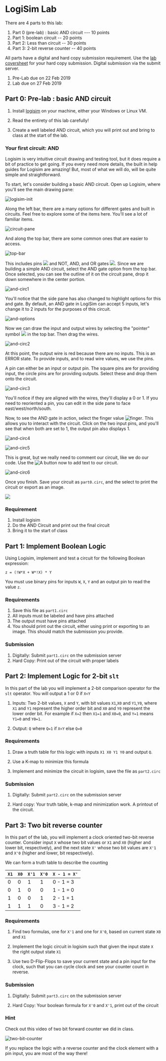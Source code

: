 # LogiSim Lab

There are 4 parts to this lab:

1. Part 0 (pre-lab) : basic AND circuit --- 10 points
2. Part 1: boolean circuit -- 20 points
3. Part 2: Less than circuit -- 30 points 
4. Part 3: 2-bit reverse counter -- 40 points


All parts have a digital and hard copy submission requirement. Use the [lab
coversheet](/rsc/lab_coversheet.pdf) for your hard copy submission. Digital
submission via the submit server.

1. Pre-Lab due on 22 Feb 2019
2. Lab due on 27 Feb 2019

## Part 0: Pre-lab : basic AND circuit

1. Install [logisim](http://www.cburch.com/logisim/index.html) on your machine, either your Windows or Linux VM.  
2. Read the entirety of this lab carefully!

3. Create a well labeled AND circuit, which you will print out and bring to
   class at the start of the lab. 
   
   
### Your first circuit: AND

Logisim is very intuitive circuit drawing and testing tool, but it does require
a bit of practice to get going. If you every need more details, the built in
help guides for Logisim are amazing! But, most of what we will do, will be quite
simple and straightforward.

To start, let's consider building a basic AND circuit.  Open up Logisim, where
you'll see the main drawing pane:

![logisim-init](/imgs/logisim/logisim-init.png)

Along the left bar, there are a many options for different gates and built in
circuits. Feel free to explore some of the items here. You'll see a lot of
familiar items.

![circuit-pane](/imgs/logisim/circuit-pane.png)

And along the top bar, there are some common ones that are easier to access. 

![top-bar](/imgs/logisim/top-bar.png)

This includes pins ![](/imgs/logisim/pins) and NOT, AND, and OR gates
![](/imgs/logis/notandor.png). Since we are building a simple AND circuit, select
the AND gate option from the top bar. Once selected, you can see the outline of
it on the circuit pane, drop it down somewhere in the center portion. 

![and-circ1](/imgs/logisim/and-circ1.png)

You'll notice that the side pane has also changed to highlight options for this
and gate. By default, an AND gate in LogiSim can accept 5 inputs, let's change
it to 2 inputs for the purposes of this circuit.

![and-options](/imgs/logisim/and-options.png)

Now we can draw the input and output wires by selecting the "pointer" symbol
![](/imgs/logisim/pointer.png) in the top bar. Then drag the wires.


![and-circ2](/imgs/logisim/and-circ2.png)

At this point, the output wire is red because there are no inputs. This is an
ERROR state. To provide inputs, and to read wire values, we use the pins. 

A pin can either be an input or output pin. The square pins are for providing
input, the circle pins are for providing outputs. Select these and drop them
onto the circuit.

![and-circ3](/imgs/logisim/and-circ3.png)

You'll notice if they are aligned with the wires, they'll display a 0 or 1. If
you need to reoriented a pin, you can edit in the side pane to face
east/west/north/south.

Now, to see the AND gate in action, select the finger value
![finger](/imgs/logisim/finger.png). This allows you to interact with the
circuit. Click on the two input pins, and you'll see that when both are set to
1, the output pin also displays 1.


![and-circ4](/imgs/logisim/and-circ4.png)

![and-circ5](/imgs/logisim/and-circ5.png)


This is great, but we really need to comment our circuit, like we do our
code. Use the ![A](/imgs/logisim/A.png) button now to add text to our circuit. 


![and-circ6](/imgs/logisim/and-circ6.png)

Once you finish. Save your circuit as `part0.circ`, and the select to print the
circuit or export as an image.

![](/imgs/logisim/and-circ.png)


### Requirement

1. Install logisim
2. Do the AND Circuit and print out the final circuit
3. Bring it to the start of class

## Part 1: Implement Boolean Logic

Using Logisim, implement and test a circuit for the following Boolean expression:

```
z = (!W*X + W*!X) * Y
```

You must use binary pins for inputs `W`, `X`, `Y` and an output pin to read the value `z`. 

### Requirements

1. Save this file as `part1.circ`
2. All inputs must be labeled and have pins attached
3. The output must have pins attached
4. You should print out the circuit, either using print or exporting to an
   image. This should match the submission you provide.

### Submission

1. Digitally: Submit `part1.circ` on the submission server
2. Hard Copy: Print out of the circuit with proper labels

## Part 2: Implement Logic for 2-bit `slt` 

In this part of the lab you will implement a 2-bit comparison operator for the
`slt` operator. You will output a 1 or 0 if `X<Y`

1. Inputs: Two 2-bit values, `X` and `Y`, with bit values `X1`,`X0` and
   `Y1`,`Y0`, where `X1` and `Y1` represent the higher order bit and `X0` and
   `Y0` represent the lower order bit. For example if `X=2` then `X1=1` and
   `X0=0`, and `Y=1` means `Y1=0` and `Y0=1`.
   
2. Output: `Q` where `Q=1` if `X<Y` else `Q=0`


### Requirements

1. Draw a truth table for this logic with inputs `X1 X0 Y1 Y0` and output `Q`. 

2. Use a K-map to minimize this formula

3. Implement and minimize the circuit in logisim, save the file as `part2.circ`


### Submission

1. Digitally: Submit `part2.circ` on the submission server

2. Hard copy: Your truth table, k-map and minimization work. A printout of the circuit. 


## Part 3: Two bit reverse counter


In this part of the lab, you will implement a clock oriented two-bit reverse
counter. Consider input `X` whose two bit values or `X1` and `X0` (higher and
lower bit, respectively), and the next state `X'` whose two bit values are `X'1`
and `X'0` (higher and lower, bit respectively).

We can form a truth table to describe the counting

| `X1` | `X0` | `X'1` | `X'0` | `X - 1 = X'` |
|------|------|-------|-------|--------------|
| 0    | 0    | 1     | 1     | 0 - 1 = 3    |
| 0    | 1    | 0     | 0     | 1 - 1 = 0    |
| 1    | 0    | 0     | 1     | 2 - 1 = 1    |
| 1    | 1    | 1     | 0     | 3 - 1 = 2    |


### Requirements

1. Find two formulas, one for `X'1` and one for `X'0`, based on current state `X0` and `X1`

2. Implement the logic circuit in logisim such that given the input state `X`
   the right output state `X1`

3. Use two D-Flip-Flops to save your current state and a pin input for the clock, such that you can
   cycle clock and see your counter count in reverse.
   
   
### Submission

1. Digitally: Submit `part3.circ` on the submission server


2. Hard Copy: Your boolean formula for `X'0` and `X'1`, print out of the circuit


### Hint

Check out this video of two bit forward counter we did in class. 

![two-bit-counter](/imgs/logisim/two-bit-counter.gif)

If you replace the logic with a reverse counter and the clock element with a pin
input, you are most of the way there! 



